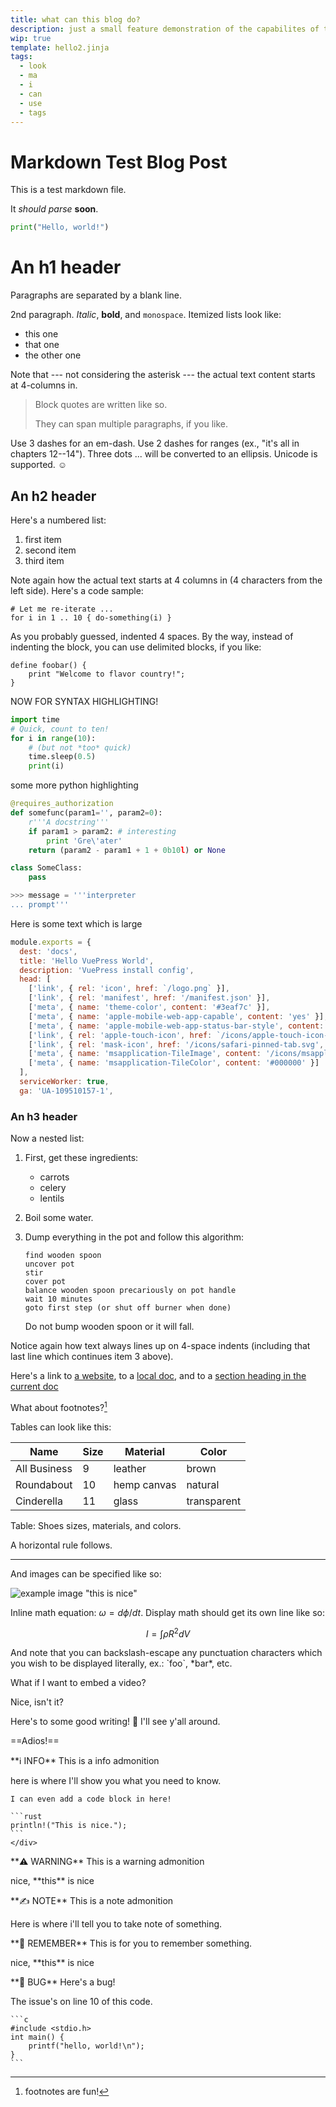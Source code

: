 ```yaml
---
title: what can this blog do?
description: just a small feature demonstration of the capabilites of this blog
wip: true
template: hello2.jinja
tags:
  - look
  - ma
  - i
  - can
  - use
  - tags
---
```


# Markdown Test Blog Post

This is a test markdown file.

It *should* _parse_ **soon**.

```python
print("Hello, world!")
```


# An h1 header

Paragraphs are separated by a blank line.

2nd paragraph. _Italic_, **bold**, and `monospace`. Itemized lists
look like:

- this one
- that one
- the other one

Note that --- not considering the asterisk --- the actual text
content starts at 4-columns in.

> Block quotes are
> written like so.
>
> They can span multiple paragraphs,
> if you like.

Use 3 dashes for an em-dash. Use 2 dashes for ranges (ex., "it's all
in chapters 12--14"). Three dots ... will be converted to an ellipsis.
Unicode is supported. ☺

## An h2 header

Here's a numbered list:

1.  first item
2.  second item
3.  third item

Note again how the actual text starts at 4 columns in (4 characters
from the left side). Here's a code sample:

```
# Let me re-iterate ...
for i in 1 .. 10 { do-something(i) }
```

As you probably guessed, indented 4 spaces. By the way, instead of
indenting the block, you can use delimited blocks, if you like:

```
define foobar() {
    print "Welcome to flavor country!";
}
```

NOW FOR SYNTAX HIGHLIGHTING!

```python
import time
# Quick, count to ten!
for i in range(10):
    # (but not *too* quick)
    time.sleep(0.5)
    print(i)
```

some more python highlighting

```py:index.py
@requires_authorization
def somefunc(param1='', param2=0):
    r'''A docstring'''
    if param1 > param2: # interesting
        print 'Gre\'ater'
    return (param2 - param1 + 1 + 0b10l) or None

class SomeClass:
    pass

>>> message = '''interpreter
... prompt'''
```

Here is some text which is large

```js
module.exports = {
  dest: 'docs',
  title: 'Hello VuePress World',
  description: 'VuePress install config',
  head: [
    ['link', { rel: 'icon', href: `/logo.png` }],
    ['link', { rel: 'manifest', href: '/manifest.json' }],
    ['meta', { name: 'theme-color', content: '#3eaf7c' }],
    ['meta', { name: 'apple-mobile-web-app-capable', content: 'yes' }],
    ['meta', { name: 'apple-mobile-web-app-status-bar-style', content: 'black' }],
    ['link', { rel: 'apple-touch-icon', href: `/icons/apple-touch-icon-152x152.png` }],
    ['link', { rel: 'mask-icon', href: '/icons/safari-pinned-tab.svg', color: '#3eaf7c' }],
    ['meta', { name: 'msapplication-TileImage', content: '/icons/msapplication-icon-144x144.png' }],
    ['meta', { name: 'msapplication-TileColor', content: '#000000' }]
  ],
  serviceWorker: true,
  ga: 'UA-109510157-1',
```

### An h3 header

Now a nested list:

1.  First, get these ingredients:

    - carrots
    - celery
    - lentils

2.  Boil some water.

3.  Dump everything in the pot and follow
    this algorithm:

        find wooden spoon
        uncover pot
        stir
        cover pot
        balance wooden spoon precariously on pot handle
        wait 10 minutes
        goto first step (or shut off burner when done)

    Do not bump wooden spoon or it will fall.

Notice again how text always lines up on 4-space indents (including
that last line which continues item 3 above).

Here's a link to [a website](http://foo.bar), to a [local
doc](local-doc.html), and to a [section heading in the current
doc](#an-h2-header)

What about footnotes?[^1]

Tables can look like this:

| Name         | Size | Material    | Color       |
| ------------ | ---- | ----------- | ----------- |
| All Business | 9    | leather     | brown       |
| Roundabout   | 10   | hemp canvas | natural     |
| Cinderella   | 11   | glass       | transparent |

Table: Shoes sizes, materials, and colors.

A horizontal rule follows.

---

And images can be specified like so:

![example image "this is nice"](https://external-content.duckduckgo.com/iu/?u=https%3A%2F%2Ftse1.mm.bing.net%2Fth%3Fid%3DOIP.XBuTOZYvrMgYELZ9HzJNZQHaEK%26pid%3DApi&f=1 'An exemplary image')

Inline math equation: $\omega = d\phi / dt$. Display
math should get its own line like so:

$$I = \int \rho R^{2} dV$$

And note that you can backslash-escape any punctuation characters
which you wish to be displayed literally, ex.: \`foo\`, \*bar\*, etc.

What if I want to embed a video?

Nice, isn't it?

Here's to some good writing! :champagne: I'll see y'all around.

==Adios!==

<div class='adm adm_info'>
    <p class="title"> **ℹ️  INFO** This is a  info admonition </p>
    <div class="body">
    here is where I'll show you what you need to know.

    I can even add a code block in here!

    ```rust
    println!("This is nice.");
    ```
    </div>

</div>

<div class='adm adm_warning'>
    <p class="title"> **⚠️  WARNING** This is a  warning admonition </p>
    <div class="body">
    nice, **this** is nice
    </div>
</div>

<div class='adm adm_note'>
    <p class="title">**✍️  NOTE** This is a  note admonition </p>
    <div class="body">
    Here is where i'll tell you to take note of something.
    </div>
</div>

<div class='adm adm_remember'>
    <p class="title"> **🧠 REMEMBER** This is for you to remember something.</p>
    <div class="body">
    nice, **this** is nice
    </div>
</div>

<div class='adm adm_bug'>
    <p class="title"> **🐞 BUG** Here's a bug! </p>
    <div class="body">
    The issue's on line 10 of this code.

    ```c
    #include <stdio.h>
    int main() {
        printf("hello, world!\n");
    }
    ```
</div>


[^1]: footnotes are fun!
